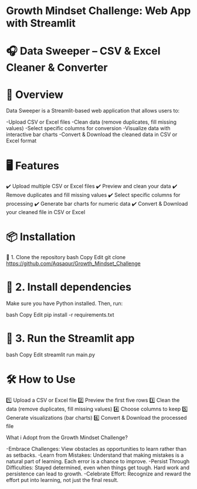 # Growth Mindset Challenge: Web App with Streamlit 
# 🎧 Data Sweeper – CSV & Excel Cleaner & Converter

# 📌 Overview
Data Sweeper is a Streamlit-based web application that allows users to:

-Upload CSV or Excel files
-Clean data (remove duplicates, fill missing values)
-Select specific columns for conversion
-Visualize data with interactive bar charts
-Convert & Download the cleaned data in CSV or Excel format

# 🖥️ Features
✔️ Upload multiple CSV or Excel files
✔️ Preview and clean your data
✔️ Remove duplicates and fill missing values
✔️ Select specific columns for processing
✔️ Generate bar charts for numeric data
✔️ Convert & Download your cleaned file in CSV or Excel

# 📦 Installation
🔹 1. Clone the repository
bash
Copy
Edit
git clone https://github.com/Aqsaqur/Growth_Mindset_Challenge

# 🔹 2. Install dependencies
Make sure you have Python installed. Then, run:

bash
Copy
Edit
pip install -r requirements.txt

# 🔹 3. Run the Streamlit app
bash
Copy
Edit
streamlit run main.py

# 🛠️ How to Use
1️⃣ Upload a CSV or Excel file
2️⃣ Preview the first five rows
3️⃣ Clean the data (remove duplicates, fill missing values)
4️⃣ Choose columns to keep
5️⃣ Generate visualizations (bar charts)
6️⃣ Convert & Download the processed file


What i Adopt from the Growth Mindset Challenge?

-Embrace Challenges: View obstacles as opportunities to learn rather than as setbacks.
-Learn from Mistakes: Understand that making mistakes is a natural part of learning. Each error is a chance to improve.
-Persist Through Difficulties: Stayed determined, even when things get tough. Hard work and persistence can lead to growth.
-Celebrate Effort: Recognize and reward the effort put into learning, not just the final result.
